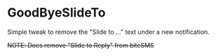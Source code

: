 GoodByeSlideTo
==============

Simple tweak to remove the "Slide to ..." text under a new notification.

~~NOTE: Does remove "Slide to Reply" from biteSMS~~

